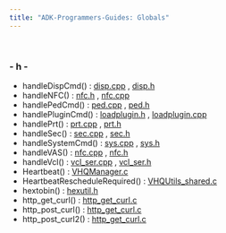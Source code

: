 ```yaml
---
title: "ADK-Programmers-Guides: Globals"
---
```


 

### - h -

- handleDispCmd() : <a href="disp_8cpp.md#a5b3e410eb3656aac2880328377cd7eec">disp.cpp</a> , <a href="disp_8h.md#a5b3e410eb3656aac2880328377cd7eec">disp.h</a>
- handleNFC() : <a href="nfc_8h.md#a0f8dfff45f86ad2e782439e8c60c9694">nfc.h</a> , <a href="nfc_8cpp.md#a0f8dfff45f86ad2e782439e8c60c9694">nfc.cpp</a>
- handlePedCmd() : <a href="ped_8cpp.md#a576b866745c7f8c53122bbb8b23bfed8">ped.cpp</a> , <a href="sdi_2src_2ped_8h.md#a576b866745c7f8c53122bbb8b23bfed8">ped.h</a>
- handlePluginCmd() : <a href="loadplugin_8h.md#aedeb718f16bf12b0642776c0f92cb209">loadplugin.h</a> , <a href="loadplugin_8cpp.md#aedeb718f16bf12b0642776c0f92cb209">loadplugin.cpp</a>
- handlePrt() : <a href="prt_8cpp.md#aa9066d7ba9036f5ae176ad99b7f24c49">prt.cpp</a> , <a href="sdi_2src_2prt_8h.md#aa9066d7ba9036f5ae176ad99b7f24c49">prt.h</a>
- handleSec() : <a href="sec_8cpp.md#ac8c59ad55811826c6d394f6ae3dfcc04">sec.cpp</a> , <a href="sec_8h.md#ac8c59ad55811826c6d394f6ae3dfcc04">sec.h</a>
- handleSystemCmd() : <a href="sys_8cpp.md#afe8ab8c8d592d69c0b6d074f03081d3e">sys.cpp</a> , <a href="sys_8h.md#afe8ab8c8d592d69c0b6d074f03081d3e">sys.h</a>
- handleVAS() : <a href="nfc_8cpp.md#aeec5749ee271c67acbe1dad2c9267215">nfc.cpp</a> , <a href="nfc_8h.md#aeec5749ee271c67acbe1dad2c9267215">nfc.h</a>
- handleVcl() : <a href="vcl__ser_8cpp.md#ad02af29750575b39f81961596d4c4f8e">vcl_ser.cpp</a> , <a href="vcl__ser_8h.md#ad02af29750575b39f81961596d4c4f8e">vcl_ser.h</a>
- Heartbeat() : <a href="_v_h_q_manager_8c.md#a4f821b38127edebc7cfb488f490f3326">VHQManager.c</a>
- HeartbeatRescheduleRequired() : <a href="_v_h_q_utils__shared_8c.md#af0c3da76ae4ac5cc58a8391bf8b9b1ba">VHQUtils_shared.c</a>
- hextobin() : <a href="emv_2_t_l_v___util_2export_2emv_2hexutil_8h.md#a0370d21865254f90a9cdfe7274f582b9">hexutil.h</a>
- http_get_curl() : <a href="http__get__curl_8c.md#ad2f0bd5449d0bd62b1ef32ba17efb33f">http_get_curl.c</a>
- http_post_curl() : <a href="http__get__curl_8c.md#a79b40fe8f8eee80e6e85ab9a9774e0eb">http_get_curl.c</a>
- http_post_curl2() : <a href="http__get__curl_8c.md#abc19458a6a5df96fc004a6f0cd0f936c">http_get_curl.c</a>

